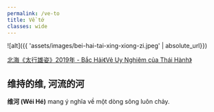 ```yaml
---
permalink: /ve-to
title: Về tớ
classes: wide
---
```


![alt]({{ 'assets/images/bei-hai-tai-xing-xiong-zi.jpeg' | absolute_url}})
> <cite>
<a target="_blank" href="https://www.sohu.com/a/424854007_120210695">
北海《太行雄姿》2019年 - Bắc Hải《Vẻ Uy Nghiêm của Thái Hành》
</a>
</cite>

## 维持的维, 河流的河

**维河 (Wéi Hé)** mang ý nghĩa về một dòng sông luôn chảy. 